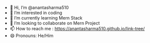 - 👋 Hi, I’m @anantasharma510
- 👀 I’m interested in coding
- 🌱 I’m currently learning Mern Stack
- 💞️ I’m looking to collaborate on Mern Project
- 📫 How to reach me : https://anantasharma510.github.io/link-tree/
- 😄 Pronouns: He/Him


<!---
anantasharma510/anantasharma510 is a ✨ special ✨ repository because its `README.md` (this file) appears on your GitHub profile.
You can click the Preview link to take a look at your changes.
--->
